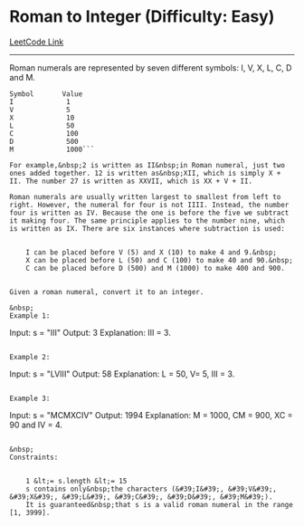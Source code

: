 # Roman to Integer (Difficulty: Easy)

[LeetCode Link](https://leetcode.com/problems/roman-to-integer/)

---

Roman numerals are represented by seven different symbols:&nbsp;I, V, X, L, C, D and M.

```
Symbol       Value
I             1
V             5
X             10
L             50
C             100
D             500
M             1000```

For example,&nbsp;2 is written as II&nbsp;in Roman numeral, just two ones added together. 12 is written as&nbsp;XII, which is simply X + II. The number 27 is written as XXVII, which is XX + V + II.

Roman numerals are usually written largest to smallest from left to right. However, the numeral for four is not IIII. Instead, the number four is written as IV. Because the one is before the five we subtract it making four. The same principle applies to the number nine, which is written as IX. There are six instances where subtraction is used:


	I can be placed before V (5) and X (10) to make 4 and 9.&nbsp;
	X can be placed before L (50) and C (100) to make 40 and 90.&nbsp;
	C can be placed before D (500) and M (1000) to make 400 and 900.


Given a roman numeral, convert it to an integer.

&nbsp;
Example 1:

```
Input: s = &quot;III&quot;
Output: 3
Explanation: III = 3.
```

Example 2:

```
Input: s = &quot;LVIII&quot;
Output: 58
Explanation: L = 50, V= 5, III = 3.
```

Example 3:

```
Input: s = &quot;MCMXCIV&quot;
Output: 1994
Explanation: M = 1000, CM = 900, XC = 90 and IV = 4.
```

&nbsp;
Constraints:


	1 &lt;= s.length &lt;= 15
	s contains only&nbsp;the characters (&#39;I&#39;, &#39;V&#39;, &#39;X&#39;, &#39;L&#39;, &#39;C&#39;, &#39;D&#39;, &#39;M&#39;).
	It is guaranteed&nbsp;that s is a valid roman numeral in the range [1, 3999].


